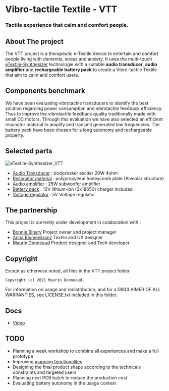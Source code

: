 # Vibro-tactile Textile - VTT
### Tactile experience that calm and comfort people. 

## About The project
The VTT project is a therapeutic e-Textile device to entertain and comfort people living with dementia, stress and anxiety.
It uses the multi-touch [eTextile-Synthesizer](https://github.com/eTextile/synth/) technologie with a suitable **audio transducer**, **audio amplifier** and **rechargeable battery pack** to create a Vibro-tactile Textile that aim to calm and comfort users.

## Components benchmark
We have been evaluating vibrotactile transducers to identify the best solution regarding power consumption and vibrotactile feedback efficiency. Thus to improve the vibrotactile feedback quality traditionally made with small DC motors. Through this evaluation we have also selected an efficient resonator material to amplify and transmit generated low frequencies. The battery pack have been chosen for a long autonomy and rechargeable property.

## Selected parts
![eTextile-Synthesizer_VTT](./docs/docs/eTextile_synth_VTT_schematics.jpg)

- [Audio Transducer](./docs/docs/Exciter_bodyshaker_20w_4ohm.jpg) : bodyshaker exciter 20W 4ohm
- [Resonator material](./docs/docs/Nidaplast.jpg) : polypropylene honeycomb plate (Alveolar structure)
- [Audio amplifier](./docs/docs/25W_subwoofer-amp_mono.jpg) : 25W subwoofer amplifier
- [Battery pack](./docs/docs/18650_lithium_ion_12V.jpg) : 12V lithium-ion (3x18650) charger included 
- [Voltage regulator](./docs/docs/AMS1117_5V_Voltage_regulator.jpg) : 5V Voltage regulator 

## The partnership
This project is currently under development in colaboration with : 
- [Bonnie Binary](https://bonniebinary.co.uk/) Project owner and project manager
- [Anna Blumenkranz](https://annablumenkranz.de/) Textile and UX designer
- [Maurin Donneaud](https://etextile.org/) Product designer and Tech developer

## Copyright
Except as otherwise noted, all files in the VTT project folder

    Copyright (c) 2021 Maurin Donneaud.

For information on usage and redistribution, and for a DISCLAIMER OF ALL
WARRANTIES, see LICENSE.txt included in this folder.

## Docs
- [Video](TODO)

## TODO
- Planning a week workshop to combine all experiences and make a full prototype 
- Improving [mapping fonctionalites](https://github.com/eTextile/Synth/blob/master/Firmware/main/mapping.h)
- Designing the final product shape according to the technicals constraints and targeted users
- Planning next PCB batch to reduce the production cost
- Evaluating battery autonomy in the usage context
